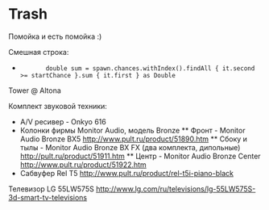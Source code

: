# Trash
Помойка и есть помойка :)

Смешная строка:
+            double sum = spawn.chances.withIndex().findAll { it.second >= startChance }.sum { it.first } as Double

Tower @ Altona

Комплект звуковой техники:
* А/V ресивер - Onkyo 616
* Колонки фирмы Monitor Audio, модель Bronze
** Фронт - Monitor Audio Bronze BX5 http://www.pult.ru/product/51890.htm
** Сбоку и тылы -  Monitor Audio Bronze BX FX (два комплекта, дипольные) http://pult.ru/product/51911.htm
** Центр - Monitor Audio Bronze Center http://www.pult.ru/product/51922.htm
* Cабвуфер Rel T5 http://www.pult.ru/product/rel-t5i-piano-black

Телевизор LG 55LW575S http://www.lg.com/ru/televisions/lg-55LW575S-3d-smart-tv-televisions
